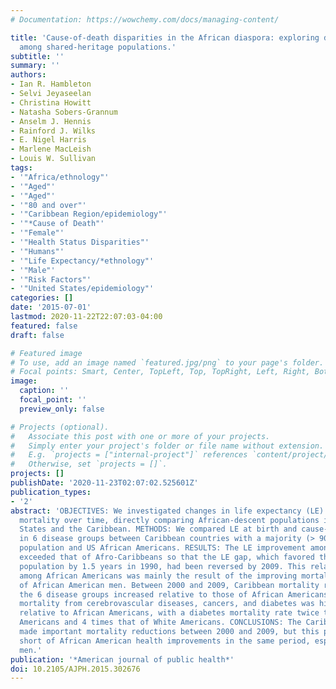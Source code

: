 ```yaml
---
# Documentation: https://wowchemy.com/docs/managing-content/

title: 'Cause-of-death disparities in the African diaspora: exploring differences
  among shared-heritage populations.'
subtitle: ''
summary: ''
authors:
- Ian R. Hambleton
- Selvi Jeyaseelan
- Christina Howitt
- Natasha Sobers-Grannum
- Anselm J. Hennis
- Rainford J. Wilks
- E. Nigel Harris
- Marlene MacLeish
- Louis W. Sullivan
tags:
- '"Africa/ethnology"'
- '"Aged"'
- '"Aged"'
- '"80 and over"'
- '"Caribbean Region/epidemiology"'
- '"*Cause of Death"'
- '"Female"'
- '"Health Status Disparities"'
- '"Humans"'
- '"Life Expectancy/*ethnology"'
- '"Male"'
- '"Risk Factors"'
- '"United States/epidemiology"'
categories: []
date: '2015-07-01'
lastmod: 2020-11-22T22:07:03-04:00
featured: false
draft: false

# Featured image
# To use, add an image named `featured.jpg/png` to your page's folder.
# Focal points: Smart, Center, TopLeft, Top, TopRight, Left, Right, BottomLeft, Bottom, BottomRight.
image:
  caption: ''
  focal_point: ''
  preview_only: false

# Projects (optional).
#   Associate this post with one or more of your projects.
#   Simply enter your project's folder or file name without extension.
#   E.g. `projects = ["internal-project"]` references `content/project/deep-learning/index.md`.
#   Otherwise, set `projects = []`.
projects: []
publishDate: '2020-11-23T02:07:02.525601Z'
publication_types:
- '2'
abstract: 'OBJECTIVES: We investigated changes in life expectancy (LE) and cause-specific
  mortality over time, directly comparing African-descent populations in the United
  States and the Caribbean. METHODS: We compared LE at birth and cause-specific mortality
  in 6 disease groups between Caribbean countries with a majority (> 90%) African-descent
  population and US African Americans. RESULTS: The LE improvement among African Americans
  exceeded that of Afro-Caribbeans so that the LE gap, which favored the Caribbean
  population by 1.5 years in 1990, had been reversed by 2009. This relative improvement
  among African Americans was mainly the result of the improving mortality experience
  of African American men. Between 2000 and 2009, Caribbean mortality rates in 5 of
  the 6 disease groups increased relative to those of African Americans. By 2009,
  mortality from cerebrovascular diseases, cancers, and diabetes was higher in Afro-Caribbeans
  relative to African Americans, with a diabetes mortality rate twice that of African
  Americans and 4 times that of White Americans. CONCLUSIONS: The Caribbean community
  made important mortality reductions between 2000 and 2009, but this progress fell
  short of African American health improvements in the same period, especially among
  men.'
publication: '*American journal of public health*'
doi: 10.2105/AJPH.2015.302676
---
```

